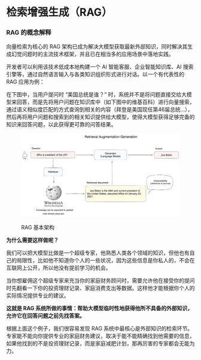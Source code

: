 # 检索增强生成（RAG）

### RAG 的概念解释

向量检索为核心的 RAG 架构已成为解决大模型获取最新外部知识，同时解决其生成幻觉问题时的主流技术框架，并且已在相当多的应用场景中落地实践。

开发者可以利用该技术低成本地构建一个 AI 智能客服、企业智能知识库、AI 搜索引擎等，通过自然语言输入与各类知识组织形式进行对话。以一个有代表性的 RAG 应用为例：

在下图中，当用户提问时 “美国总统是谁？” 时，系统并不是将问题直接交给大模型来回答，而是先将用户问题在知识库中（如下图中的维基百科）进行向量搜索，通过语义相似度匹配的方式查询到相关的内容（拜登是美国现任第46届总统…），然后再将用户问题和搜索到的相关知识提供给大模型，使得大模型获得足够完备的知识来回答问题，以此获得更可靠的问答结果。

<figure><img src="../../../.gitbook/assets/image (180).png" alt=""><figcaption><p>RAG 基本架构</p></figcaption></figure>

**为什么需要这样做呢？**

我们可以把大模型比做是一个超级专家，他熟悉人类各个领域的知识，但他也有自己的局限性，比如他不知道你个人的一些状况，因为这些信息是你私人的，不会在互联网上公开，所以他没有提前学习的机会。

当你想雇佣这个超级专家来充当你的家庭财务顾问时，需要允许他在接受你的提问时先翻看一下你的投资理财记录、家庭消费支出等数据。这样他才能根据你个人的实际情况提供专业的建议。

**这就是 RAG 系统所做的事情：帮助大模型临时性地获得他所不具备的外部知识，允许它在回答问题之前先找答案。**

根据上面这个例子，我们很容易发现 RAG 系统中最核心是外部知识的检索环节。专家能不能向你提供专业的家庭财务建议，取决于能不能精确找到他需要的信息，如果他找到的不是投资理财记录，而是家庭减肥计划，那再厉害的专家都会无能为力。
